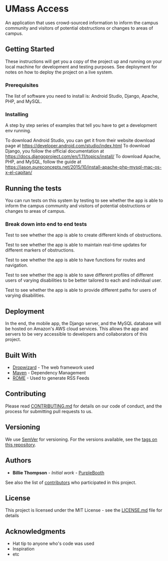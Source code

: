 
# UMass Access

An application that uses crowd-sourced information to inform the campus community and visitors of potential obstructions or changes to areas of campus.

## Getting Started

These instructions will get you a copy of the project up and running on your local machine for development and testing purposes. See deployment for notes on how to deploy the project on a live system.

### Prerequisites

The list of software you need to install is: Android Studio, Django, Apache, PHP, and MySQL. 

### Installing

A step by step series of examples that tell you have to get a development env running.

To download Android Studio, you can get it from their website download page at https://developer.android.com/studio/index.html
To download Django, you follow the official documentation at https://docs.djangoproject.com/en/1.11/topics/install/
To download Apache, PHP, and MySQL, follow the guide at https://jason.pureconcepts.net/2015/10/install-apache-php-mysql-mac-os-x-el-capitan/

## Running the tests

You can run tests on this system by testing to see whether the app is able to inform the campus community and visitors of potential obstructions or changes to areas of campus.

### Break down into end to end tests

Test to see whether the app is able to create different kinds of obstructions.

Test to see whether the app is able to maintain real-time updates for different markers of obstructions.

Test to see whether the app is able to have functions for routes and navigation.

Test to see whether the app is able to save different profiles of different users of varying disabilities to be better tailored to each and individual user.

Test to see whether the app is able to provide different paths for users of varying disabilities.


## Deployment

In the end, the mobile app, the Django server, and the MySQL database will be hosted on Amazon's AWS cloud services. This allows the app and servers to be very accessible to developers and collaborators of this project. 

## Built With

* [Dropwizard](http://www.dropwizard.io/1.0.2/docs/) - The web framework used
* [Maven](https://maven.apache.org/) - Dependency Management
* [ROME](https://rometools.github.io/rome/) - Used to generate RSS Feeds

## Contributing

Please read [CONTRIBUTING.md](https://gist.github.com/PurpleBooth/b24679402957c63ec426) for details on our code of conduct, and the process for submitting pull requests to us.

## Versioning

We use [SemVer](http://semver.org/) for versioning. For the versions available, see the [tags on this repository](https://github.com/your/project/tags).

## Authors

* **Billie Thompson** - *Initial work* - [PurpleBooth](https://github.com/PurpleBooth)

See also the list of [contributors](https://github.com/your/project/contributors) who participated in this project.

## License

This project is licensed under the MIT License - see the [LICENSE.md](LICENSE.md) file for details

## Acknowledgments

* Hat tip to anyone who's code was used
* Inspiration
* etc
